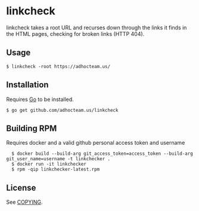 linkcheck
=========

linkcheck takes a root URL and recurses down through the links it finds in the
HTML pages, checking for broken links (HTTP 404).

Usage
-----

``` shell
$ linkcheck -root https://adhocteam.us/
```

Installation
------------

Requires [Go](https://golang.org/) to be installed.

``` shell
$ go get github.com/adhocteam.us/linkcheck
```

Building RPM
------------

Requires docker and a valid github personal access token and username

``` shell
  $ docker build --build-arg git_access_token=access_token --build-arg git_user_name=username -t linkchecker .
  $ docker run -it linkchecker
  $ rpm -qip linkchecker-latest.rpm

```

License
-------

See [COPYING](./COPYING).
